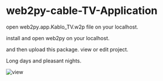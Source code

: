 # web2py-cable-TV-Application

open web2py.app.Kablo_TV.w2p file on your localhost.

install and open web2py on your localhost. 

and then upload this package. view or edit project.

Long days and pleasant nights.

![view](https://cloud.githubusercontent.com/assets/10153883/21740791/f3f96640-d4cc-11e6-8645-c879c3a5c2a3.png)
 
